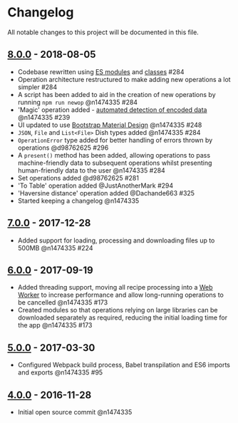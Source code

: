 # Changelog
All notable changes to this project will be documented in this file.

## [8.0.0] - 2018-08-05
- Codebase rewritten using [ES modules](https://hacks.mozilla.org/2018/03/es-modules-a-cartoon-deep-dive/) and [classes](https://developer.mozilla.org/en-US/docs/Web/JavaScript/Reference/Classes) #284
- Operation architecture restructured to make adding new operations a lot simpler #284
- A script has been added to aid in the creation of new operations by running `npm run newop` @n1474335 #284
- 'Magic' operation added - [automated detection of encoded data](https://github.com/gchq/CyberChef/wiki/Automatic-detection-of-encoded-data-using-CyberChef-Magic) @n1474335 #239
- UI updated to use [Bootstrap Material Design](https://fezvrasta.github.io/bootstrap-material-design/) @n1474335 #248
- `JSON`, `File` and `List<File>` Dish types added @n1474335 #284
- `OperationError` type added for better handling of errors thrown by operations @d98762625 #296
- A `present()` method has been added, allowing operations to pass machine-friendly data to subsequent operations whilst presenting human-friendly data to the user @n1474335 #284
- Set operations added @d98762625 #281
- 'To Table' operation added @JustAnotherMark #294
- 'Haversine distance' operation added @Dachande663 #325
- Started keeping a changelog @n1474335

## [7.0.0] - 2017-12-28
- Added support for loading, processing and downloading files up to 500MB @n1474335 #224

## [6.0.0] - 2017-09-19
- Added threading support, moving all recipe processing into a [Web Worker](https://developer.mozilla.org/en-US/docs/Web/API/Web_Workers_API/Using_web_workers) to increase performance and allow long-running operations to be cancelled @n1474335 #173
- Created modules so that operations relying on large libraries can be downloaded separately as required, reducing the initial loading time for the app @n1474335 #173

## [5.0.0] - 2017-03-30
-  Configured Webpack build process, Babel transpilation and ES6 imports and exports @n1474335 #95

## [4.0.0] - 2016-11-28
-  Initial open source commit @n1474335


[8.0.0]: https://github.com/gchq/CyberChef/releases/tag/v8.0.0
[7.0.0]: https://github.com/gchq/CyberChef/releases/tag/v7.0.0
[6.0.0]: https://github.com/gchq/CyberChef/releases/tag/v6.0.0
[5.0.0]: https://github.com/gchq/CyberChef/releases/tag/v5.0.0
[4.0.0]: https://github.com/gchq/CyberChef/commit/b1d73a725dc7ab9fb7eb789296efd2b7e4b08306
